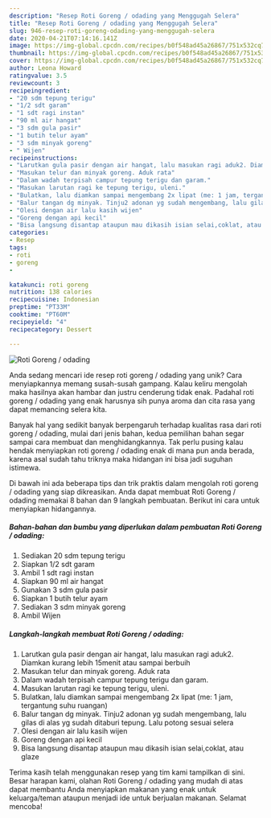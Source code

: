 ```yaml
---
description: "Resep Roti Goreng / odading yang Menggugah Selera"
title: "Resep Roti Goreng / odading yang Menggugah Selera"
slug: 946-resep-roti-goreng-odading-yang-menggugah-selera
date: 2020-04-21T07:14:16.141Z
image: https://img-global.cpcdn.com/recipes/b0f548ad45a26867/751x532cq70/roti-goreng-odading-foto-resep-utama.jpg
thumbnail: https://img-global.cpcdn.com/recipes/b0f548ad45a26867/751x532cq70/roti-goreng-odading-foto-resep-utama.jpg
cover: https://img-global.cpcdn.com/recipes/b0f548ad45a26867/751x532cq70/roti-goreng-odading-foto-resep-utama.jpg
author: Leona Howard
ratingvalue: 3.5
reviewcount: 3
recipeingredient:
- "20 sdm tepung terigu"
- "1/2 sdt garam"
- "1 sdt ragi instan"
- "90 ml air hangat"
- "3 sdm gula pasir"
- "1 butih telur ayam"
- "3 sdm minyak goreng"
- " Wijen"
recipeinstructions:
- "Larutkan gula pasir dengan air hangat, lalu masukan ragi aduk2. Diamkan kurang lebih 15menit atau sampai berbuih"
- "Masukan telur dan minyak goreng. Aduk rata"
- "Dalam wadah terpisah campur tepung terigu dan garam."
- "Masukan larutan ragi ke tepung terigu, uleni."
- "Bulatkan, lalu diamkan sampai mengembang 2x lipat (me: 1 jam, tergantung suhu ruangan)"
- "Balur tangan dg minyak. Tinju2 adonan yg sudah mengembang, lalu gilas di alas yg sudah ditaburi tepung. Lalu potong sesuai selera"
- "Olesi dengan air lalu kasih wijen"
- "Goreng dengan api kecil"
- "Bisa langsung disantap ataupun mau dikasih isian selai,coklat, atau glaze"
categories:
- Resep
tags:
- roti
- goreng
- 

katakunci: roti goreng  
nutrition: 138 calories
recipecuisine: Indonesian
preptime: "PT33M"
cooktime: "PT60M"
recipeyield: "4"
recipecategory: Dessert

---
```



![Roti Goreng / odading](https://img-global.cpcdn.com/recipes/b0f548ad45a26867/751x532cq70/roti-goreng-odading-foto-resep-utama.jpg)

Anda sedang mencari ide resep roti goreng / odading yang unik? Cara menyiapkannya memang susah-susah gampang. Kalau keliru mengolah maka hasilnya akan hambar dan justru cenderung tidak enak. Padahal roti goreng / odading yang enak harusnya sih punya aroma dan cita rasa yang dapat memancing selera kita.



Banyak hal yang sedikit banyak berpengaruh terhadap kualitas rasa dari roti goreng / odading, mulai dari jenis bahan, kedua pemilihan bahan segar sampai cara membuat dan menghidangkannya. Tak perlu pusing kalau hendak menyiapkan roti goreng / odading enak di mana pun anda berada, karena asal sudah tahu triknya maka hidangan ini bisa jadi suguhan istimewa.


Di bawah ini ada beberapa tips dan trik praktis dalam mengolah roti goreng / odading yang siap dikreasikan. Anda dapat membuat Roti Goreng / odading memakai 8 bahan dan 9 langkah pembuatan. Berikut ini cara untuk menyiapkan hidangannya.

<!--inarticleads1-->

##### Bahan-bahan dan bumbu yang diperlukan dalam pembuatan Roti Goreng / odading:

1. Sediakan 20 sdm tepung terigu
1. Siapkan 1/2 sdt garam
1. Ambil 1 sdt ragi instan
1. Siapkan 90 ml air hangat
1. Gunakan 3 sdm gula pasir
1. Siapkan 1 butih telur ayam
1. Sediakan 3 sdm minyak goreng
1. Ambil  Wijen




<!--inarticleads2-->

##### Langkah-langkah membuat Roti Goreng / odading:

1. Larutkan gula pasir dengan air hangat, lalu masukan ragi aduk2. Diamkan kurang lebih 15menit atau sampai berbuih
1. Masukan telur dan minyak goreng. Aduk rata
1. Dalam wadah terpisah campur tepung terigu dan garam.
1. Masukan larutan ragi ke tepung terigu, uleni.
1. Bulatkan, lalu diamkan sampai mengembang 2x lipat (me: 1 jam, tergantung suhu ruangan)
1. Balur tangan dg minyak. Tinju2 adonan yg sudah mengembang, lalu gilas di alas yg sudah ditaburi tepung. Lalu potong sesuai selera
1. Olesi dengan air lalu kasih wijen
1. Goreng dengan api kecil
1. Bisa langsung disantap ataupun mau dikasih isian selai,coklat, atau glaze




Terima kasih telah menggunakan resep yang tim kami tampilkan di sini. Besar harapan kami, olahan Roti Goreng / odading yang mudah di atas dapat membantu Anda menyiapkan makanan yang enak untuk keluarga/teman ataupun menjadi ide untuk berjualan makanan. Selamat mencoba!
